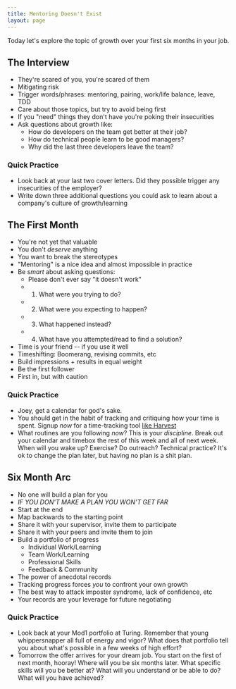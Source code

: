 ```yaml
---
title: Mentoring Doesn't Exist
layout: page
---
```


Today let's explore the topic of growth over your first six months in your job.

## The Interview

* They're scared of you, you're scared of them
* Mitigating risk
* Trigger words/phrases: mentoring, pairing, work/life balance, leave, TDD
* Care about those topics, but try to avoid being first
* If you "need" things they don't have you're poking their insecurities
* Ask questions about growth like:
  * How do developers on the team get better at their job?
  * How do technical people learn to be good managers?
  * Why did the last three developers leave the team?

### Quick Practice

* Look back at your last two cover letters. Did they possible trigger any insecurities of the employer?
* Write down three additional questions you could ask to learn about a company's culture of growth/learning

## The First Month

* You're not yet that valuable
* You don't *deserve* anything
* You want to break the stereotypes
* "Mentoring" is a nice idea and almost impossible in practice
* Be *smart* about asking questions:
  * Please don't ever say "it doesn't work"
  * 1) What were you trying to do?
  * 2) What were you expecting to happen?
  * 3) What happened instead?
  * 4) What have you attempted/read to find a solution?
* Time is your friend -- if you use it well
* Timeshifting: Boomerang, revising commits, etc
* Build impressions + results in equal weight
* Be the first follower
* First in, but with caution

### Quick Practice

* Joey, get a calendar for god's sake.
* You should get in the habit of tracking and critiquing how your time is spent. Signup *now* for a time-tracking tool [like Harvest](https://www.getharvest.com/)
* What routines are you following *now*? This is your *discipline*. Break out your calendar and timebox the rest of this week and all of next week. When will you wake up? Exercise? Do outreach? Technical practice? It's ok to change the plan later, but having no plan is a shit plan.

## Six Month Arc

* No one will build a plan for you
* *IF YOU DON'T MAKE A PLAN YOU WON'T GET FAR*
* Start at the end
* Map backwards to the starting point
* Share it with your supervisor, invite them to participate
* Share it with your peers and invite them to join
* Build a portfolio of progress
  * Individual Work/Learning
  * Team Work/Learning
  * Professional Skills
  * Feedback & Community
* The power of anecdotal records
* Tracking progress forces *you* to confront your own growth
* The best way to attack imposter syndrome, lack of confidence, etc
* Your records are your leverage for future negotiating

### Quick Practice

* Look back at your Mod1 portfolio at Turing. Remember that young whippersnapper all full of energy and vigor? What does that portfolio tell you about what's possible in a few weeks of high effort?
* Tomorrow the offer arrives for your dream job. You start on the first of next month, hooray! Where will you be six months later. What specific skills will you be better at? What will you understand or be able to do? What will you have achieved?

